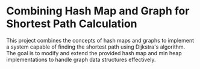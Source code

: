 # Combining Hash Map and Graph for Shortest Path Calculation

This project combines the concepts of hash maps and graphs to implement a system capable of finding the shortest path using Dijkstra's algorithm. The goal is to modify and extend the provided hash map and min heap implementations to handle graph data structures effectively.
